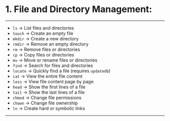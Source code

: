 # 1. File and Directory Management:

---

- `ls` → List files and directories
- `touch` → Create an empty file
- `mkdir` → Create a new directory
- `rmdir` → Remove an empty directory
- `rm` → Remove files or directories
- `cp` → Copy files or directories
- `mv` → Move or rename files or directories
- `find` → Search for files and directories
- `locate` → Quickly find a file (requires `updatedb`)
- `cat` → View the entire file content
- `less` → View file content page by page
- `head` → Show the first lines of a file
- `tail` → Show the last lines of a file
- `chmod` → Change file permissions
- `chown` → Change file ownership
- `ln` → Create hard or symbolic links

---
